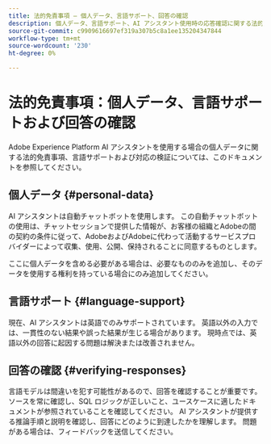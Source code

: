 ```yaml
---
title: 法的免責事項 – 個人データ、言語サポート、回答の確認
description: 個人データ、言語サポート、AI アシスタント使用時の応答確認に関する法的免責事項について説明します。
source-git-commit: c9909616697ef319a307b5c8a1ee135204347844
workflow-type: tm+mt
source-wordcount: '230'
ht-degree: 0%

---
```


# 法的免責事項：個人データ、言語サポートおよび回答の確認

Adobe Experience Platform AI アシスタントを使用する場合の個人データに関する法的免責事項、言語サポートおよび対応の検証については、このドキュメントを参照してください。

## 個人データ {#personal-data}

AI アシスタントは自動チャットボットを使用します。 この自動チャットボットの使用は、チャットセッションで提供した情報が、お客様の組織とAdobeの間の契約の条件に従って、AdobeおよびAdobeに代わって活動するサービスプロバイダーによって収集、使用、公開、保持されることに同意するものとします。

ここに個人データを含める必要がある場合は、必要なもののみを追加し、そのデータを使用する権利を持っている場合にのみ追加してください。

## 言語サポート {#language-support}

現在、AI アシスタントは英語でのみサポートされています。 英語以外の入力では、一貫性のない結果や誤った結果が生じる場合があります。 現時点では、英語以外の回答に起因する問題は解決または改善されません。

## 回答の確認 {#verifying-responses}

言語モデルは間違いを犯す可能性があるので、回答を確認することが重要です。 ソースを常に確認し、SQL ロジックが正しいこと、ユースケースに適したドキュメントが参照されていることを確認してください。 AI アシスタントが提供する推論手順と説明を確認し、回答にどのように到達したかを理解します。 問題がある場合は、フィードバックを送信してください。
